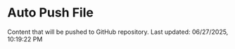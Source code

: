 # Auto Push File

Content that will be pushed to GitHub repository.
Last updated: 06/27/2025, 10:19:22 PM